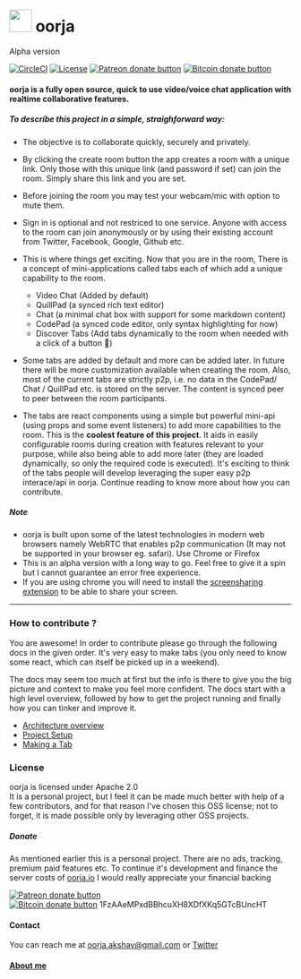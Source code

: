 # <span><img src="http://svgshare.com/i/1pX.svg" alt="" height="40px" width="40px"/> oorja </span> 
<span>Alpha version</span>


[![CircleCI](https://circleci.com/gh/akshayKMR/oorja/tree/master.svg?style=svg&circle-token=4a0bb88da10bed1c0242fbd0a050f1dab2986e2b)](https://circleci.com/gh/akshayKMR/oorja/tree/master) [![License](https://img.shields.io/badge/License-Apache%202.0-blue.svg)](https://opensource.org/licenses/Apache-2.0) <span class="badge-patreon"><a href="#donate" title="Donate to this project using Patreon"><img src="https://img.shields.io/badge/patreon-donate-yellow.svg" alt="Patreon donate button" /></a></span>
<span class="badge-bitcoin"><a href="#donate" title="Donate once-off to this project using Bitcoin"><img src="https://img.shields.io/badge/bitcoin-donate-yellow.svg" alt="Bitcoin donate button" /></a></span>



#### oorja is a fully open source, quick to use video/voice chat application with realtime collaborative features.

##### To describe this project in a simple, straighforward way: 
- The objective is to collaborate quickly, securely and privately.
- By clicking the create room button the app creates a room with a unique link. Only those with this unique link (and password if set) can join the room. Simply share this link and you are set.
- Before joining the room you may test your webcam/mic with option to mute them.
- Sign in is optional and not restriced to one service. Anyone with access to the room can join anonymously or by using their existing account from Twitter, Facebook, Google, Github etc.
- This is where things get exciting. Now that you are in the room, There is a concept of mini-applications called tabs each of which add a unique capability to the room.
    + Video Chat (Added by default) 
    + QuillPad (a synced rich text editor)
    + Chat (a minimal chat box with support for some markdown content)
    + CodePad (a synced code editor, only syntax highlighting for now)
    + Discover Tabs (Add tabs dynamically to the room when needed with a click of a button 🙌)

- Some tabs are added by default and more can be added later. In future there will be more customization available when creating the room. Also, most of the current tabs are strictly p2p, i.e. no data in the CodePad/ Chat / QuillPad etc. is stored on the server. The content is synced peer to peer between the room participants.

- The tabs are react components using a simple but powerful mini-api (using props and some event listeners) to add more capabilities to the room. This is the **coolest feature of this project**. It aids in easily configurable rooms during creation with features relevant to your purpose, while also being able to add more later (they are loaded dynamically, so only the required code is executed). It's exciting to think of the tabs people will develop leveraging the super easy p2p interace/api in oorja. Continue reading to know more about how you can contribute.

##### Note
 -  oorja is built upon some of the latest technologies in modern web browsers namely WebRTC that enables p2p communication (It may not be supported in your browser eg. safari). Use Chrome or Firefox
 -  This is an alpha version with a long way to go. Feel free to give it a spin but I cannot guarantee an error free experience.
 -  If you are using chrome you will need to install the [screensharing extension](https://chrome.google.com/webstore/detail/oorja-screensharing/kobkjhijljmjkobadoknmhakgfpkhiff?hl=en-US) to be able to share your screen.

---

### How to contribute ?
You are awesome! In order to contribute please go through the following docs in the given order. It's very easy to make tabs (you only need to know some react, which can itself be picked up in a weekend).


The docs may seem too much at first but the info is there to give you the big picture and context to make you feel more confident.
The docs start with a high level overview, followed by how to get the project running and finally how you can tinker and improve it.
 - [Architecture overview](docs/architecture-overview.md)
 - [Project Setup](docs/project-setup.md)
 - [Making a Tab](docs/make-a-tab.md)

### License
oorja is licensed under Apache 2.0 <br>
It is a personal project, but I feel it can be made much better with help of a few contributors, and for that reason I've chosen this OSS license; not to forget, it is made possible only by leveraging other OSS projects.

##### Donate
As mentioned earlier this is a personal project. There are no ads, tracking, premium paid features etc. To continue it's development and finance the server costs of [oorja.io](https://oorja.io) I would really appreciate your financial backing

<span class="badge-patreon"><a href="" title="Donate to this project using Patreon"><img src="https://img.shields.io/badge/patreon-donate-yellow.svg" alt="Patreon donate button" /></a></span>
<br>
<span class="badge-bitcoin"><a href="#donate" title="Donate once-off to this project using Bitcoin"><img src="https://img.shields.io/badge/bitcoin-donate-yellow.svg" alt="Bitcoin donate button" /></a></span>  1FzAAeMPxdBBhcuXH8XDfXKq5GTcBUncHT


#### Contact
You can reach me at oorja.akshay@gmail.com or <a href="https://twitter.com/uberakshay/">Twitter</a> 
#### [About me](http://akshay.oorja.io/)